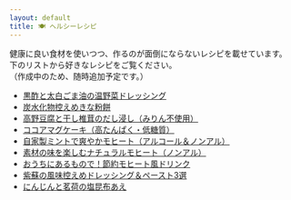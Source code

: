 ```yaml
---
layout: default
title: 🍽️ ヘルシーレシピ
---
```


健康に良い食材を使いつつ、作るのが面倒にならないレシピを載せています。  
下のリストから好きなレシピをご覧ください。  
（作成中のため、随時追加予定です。）

- [黒酢と太白ごま油の温野菜ドレッシング](warm-veggie-dressing.md)
- [炭水化物控えめきな粉餅](kinako-mochi.md)
- [高野豆腐と干し椎茸のだし浸し（みりん不使用）](steamed-tofu-shiitake-dashi.md)
- [ココアマグケーキ（高たんぱく・低糖質）](cocoa-mugcake)
- [自家製ミントで爽やかモヒート（アルコール＆ノンアル）](mojito_freshmint.md)
- [素材の味を楽しむナチュラルモヒート（ノンアル）](mojito_natural_style.md)
- [おうちにあるもので！節約モヒート風ドリンク](mojito_economy_version.md)
- [紫蘇の風味控えめドレッシング＆ペースト3選](shiso_dressing_set.md)
- [にんじんと茗荷の塩昆布あえ](carrot-myoga-saltkombu.md)

